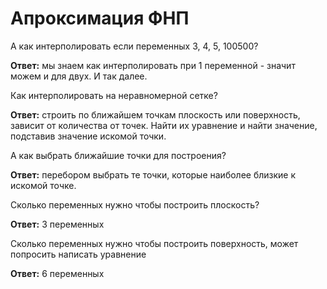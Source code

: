 # Апроксимация ФНП
А как интерполировать если переменных 3, 4, 5, 100500?

**Ответ:** мы знаем как интерполировать при 1 переменной - значит можем и для двух. И так далее.

Как интерполировать на неравномерной сетке?

**Ответ:** строить по ближайшем точкам плоскость или поверхность, зависит от количества от точек. Найти их уравнение и найти значение, подставив значение искомой точки.

А как выбрать ближайшие точки для построения?

**Ответ:** перебором выбрать те точки, которые наиболее близкие к искомой точке.

Сколько переменных нужно чтобы построить плоскость?

**Ответ:** 3 переменных

Сколько переменных нужно чтобы построить поверхность, может попросить написать уравнение

**Ответ:** 6 переменных

